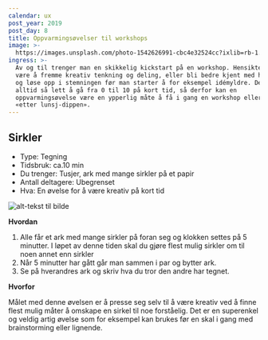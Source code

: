 ```yaml
---
calendar: ux
post_year: 2019
post_day: 8
title: Oppvarmingsøvelser til workshops
image: >-
  https://images.unsplash.com/photo-1542626991-cbc4e32524cc?ixlib=rb-1.2.1&ixid=eyJhcHBfaWQiOjEyMDd9&auto=format&fit=crop&w=1949&q=80
ingress: >-
  Av og til trenger man en skikkelig kickstart på en workshop. Hensikten kan
  være å fremme kreativ tenkning og deling, eller bli bedre kjent med hverandre
  og løse opp i stemningen før man starter å for eksempel idémyldre. Det er ikke
  alltid så lett å gå fra 0 til 10 på kort tid, så derfor kan en
  oppvarmingsøvelse være en ypperlig måte å få i gang en workshop eller unngå
  «etter lunsj-dippen».
---
```

## **Sirkler**

* Type: Tegning
* Tidsbruk: ca.10 min
* Du trenger: Tusjer, ark med mange sirkler på et papir
* Antall deltagere: Ubegrenset
* Hva: En øvelse for å være kreativ på kort tid

![alt-tekst til bilde](https://ibb.co/cwh21Qt)

**Hvordan**

1. Alle får et ark med mange sirkler på foran seg og klokken settes på 5 minutter. I løpet av denne tiden skal du gjøre flest mulig sirkler om til noen annet enn sirkler
2. Når 5 minutter har gått går man sammen i par og bytter ark. 
3. Se på hverandres ark og skriv hva du tror den andre har tegnet. 

**Hvorfor**

Målet med denne øvelsen er å presse seg selv til å være kreativ ved å finne flest mulig måter å omskape en sirkel til noe forståelig. Det er en superenkel og veldig artig øvelse som for eksempel kan brukes før en skal i gang med brainstorming eller lignende.
